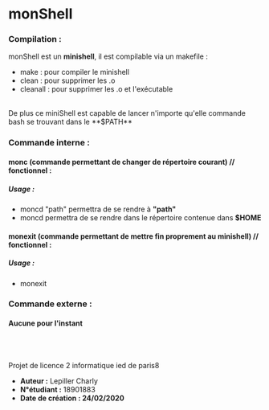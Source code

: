 # monShell

### **Compilation :**
monShell est un **minishell**, il est compilable via un makefile :
* make : pour compiler le minishell
* clean : pour supprimer les .o
* cleanall : pour supprimer les .o et l'exécutable
<br/>
De plus ce miniShell est capable de lancer n'importe qu'elle commande bash se trouvant dans le **$PATH**

### **Commande interne :**
#### **monc** (commande permettant de changer de répertoire courant) // fonctionnel :
  ##### Usage :
  * moncd "path" permettra de se rendre à **"path"**
  * moncd permettra de se rendre dans le répertoire contenue dans **$HOME**
#### **monexit** (commande permettant de mettre fin proprement au minishell) // fonctionnel :
  ##### Usage :
  * monexit

### **Commande externe :**
#### Aucune pour l'instant

<br/>
<br/>

Projet de licence 2 informatique ied de paris8


* **Auteur :** Lepiller Charly
* **N°étudiant :** 18901883
* **Date de création : 24/02/2020** 